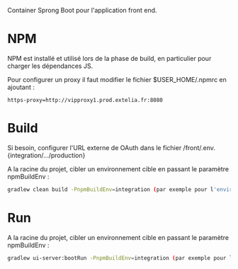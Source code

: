 Container Sprong Boot pour l'application front end.

# NPM

NPM est installé et utilisé lors de la phase de build, en particulier pour charger les dépendances JS.

Pour configurer un proxy il faut modifier le fichier $USER_HOME/.npmrc en ajoutant :

```
https-proxy=http://vipproxy1.prod.extelia.fr:8080
```
 

# Build

Si besoin, configurer l'URL externe de OAuth dans le fichier /front/.env.{integration/.../production}

A la racine du projet, cibler un environnement cible en passant le paramètre npmBuildEnv :

```bash
gradlew clean build -PnpmBuildEnv=integration (par exemple pour l'environnement d'intégration)
```

# Run

A la racine du projet, cibler un environnement cible en passant le paramètre npmBuildEnv :

```bash
gradlew ui-server:bootRun -PnpmBuildEnv=integration (par exemple pour l'environnement d'intégration)
```


